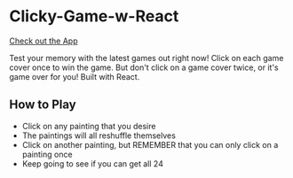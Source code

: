 # Clicky-Game-w-React
[Check out the App](https://videogame-clickygame.herokuapp.com)

Test your memory with the latest games out right now!
Click on each game cover once to win the game. But don't click on a game cover twice, or it's game over for you!
Built with React.

## How to Play ##
* Click on any painting that you desire
* The paintings will all reshuffle themselves
* Click on another painting, but REMEMBER that you can only click on a painting once
* Keep going to see if you can get all 24
